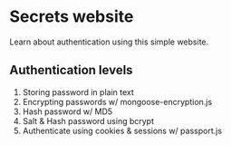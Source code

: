 # Secrets website #
Learn about authentication using this simple website.
## Authentication levels ##
1. Storing password in plain text
2. Encrypting passwords w/ mongoose-encryption.js
3. Hash password w/ MD5
4. Salt & Hash password using bcrypt
5. Authenticate using cookies & sessions w/ passport.js